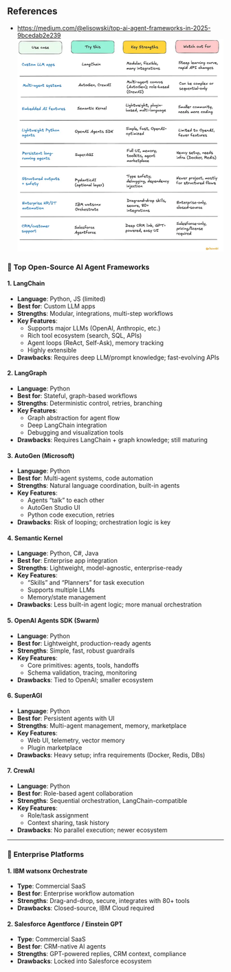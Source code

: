 
## References
- https://medium.com/@elisowski/top-ai-agent-frameworks-in-2025-9bcedab2e239
![](attachments/Pasted%20image%2020250715225941.png)

### 🧠 **Top Open-Source AI Agent Frameworks**

#### 1. **LangChain**

- **Language**: Python, JS (limited)
- **Best for**: Custom LLM apps
- **Strengths**: Modular, integrations, multi-step workflows
- **Key Features**:
    - Supports major LLMs (OpenAI, Anthropic, etc.)
    - Rich tool ecosystem (search, SQL, APIs)
    - Agent loops (ReAct, Self-Ask), memory tracking
    - Highly extensible
- **Drawbacks**: Requires deep LLM/prompt knowledge; fast-evolving APIs

#### 2. **LangGraph**

- **Language**: Python
- **Best for**: Stateful, graph-based workflows
- **Strengths**: Deterministic control, retries, branching
- **Key Features**:
    - Graph abstraction for agent flow
    - Deep LangChain integration
    - Debugging and visualization tools
- **Drawbacks**: Requires LangChain + graph knowledge; still maturing

#### 3. **AutoGen (Microsoft)**

- **Language**: Python
- **Best for**: Multi-agent systems, code automation
- **Strengths**: Natural language coordination, built-in agents
- **Key Features**:
    - Agents “talk” to each other
    - AutoGen Studio UI
    - Python code execution, retries
- **Drawbacks**: Risk of looping; orchestration logic is key

#### 4. **Semantic Kernel**

- **Language**: Python, C#, Java
- **Best for**: Enterprise app integration
- **Strengths**: Lightweight, model-agnostic, enterprise-ready
- **Key Features**:
    - “Skills” and “Planners” for task execution
    - Supports multiple LLMs
    - Memory/state management
- **Drawbacks**: Less built-in agent logic; more manual orchestration

#### 5. **OpenAI Agents SDK (Swarm)**

- **Language**: Python
- **Best for**: Lightweight, production-ready agents
- **Strengths**: Simple, fast, robust guardrails
- **Key Features**:
    - Core primitives: agents, tools, handoffs
    - Schema validation, tracing, monitoring
- **Drawbacks**: Tied to OpenAI; smaller ecosystem

#### 6. **SuperAGI**

- **Language**: Python
- **Best for**: Persistent agents with UI
- **Strengths**: Multi-agent management, memory, marketplace
- **Key Features**:
    - Web UI, telemetry, vector memory
    - Plugin marketplace
- **Drawbacks**: Heavy setup; infra requirements (Docker, Redis, DBs)

#### 7. **CrewAI**

- **Language**: Python
- **Best for**: Role-based agent collaboration
- **Strengths**: Sequential orchestration, LangChain-compatible
- **Key Features**:
    - Role/task assignment
    - Context sharing, task history
- **Drawbacks**: No parallel execution; newer ecosystem

---

### 🏢 **Enterprise Platforms**

#### 1. **IBM watsonx Orchestrate**

- **Type**: Commercial SaaS
- **Best for**: Enterprise workflow automation
- **Strengths**: Drag-and-drop, secure, integrates with 80+ tools
- **Drawbacks**: Closed-source, IBM Cloud required

#### 2. **Salesforce Agentforce / Einstein GPT**

- **Type**: Commercial SaaS
- **Best for**: CRM-native AI agents
- **Strengths**: GPT-powered replies, CRM context, compliance
- **Drawbacks**: Locked into Salesforce ecosystem